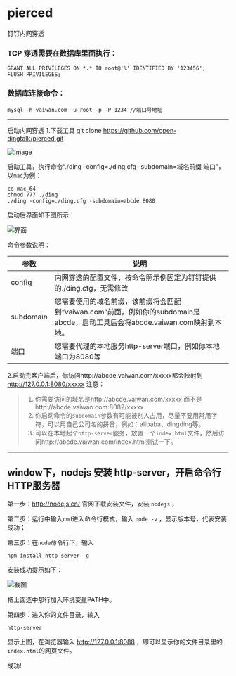 # pierced
钉钉内网穿透

### TCP 穿透需要在数据库里面执行：
```
GRANT ALL PRIVILEGES ON *.* TO root@'%' IDENTIFIED BY '123456';
FLUSH PRIVILEGES;
```

### 数据库连接命令：
```
mysql -h vaiwan.com -u root -p -P 1234 //端口号地址
```


---

启动内网穿透
1.下载工具
git clone https://github.com/open-dingtalk/pierced.git

![image](https://cdn-pub.yuque.com/lark/2018/png/bd935f2f-c3f8-44de-a658-a104bfdafc24.png)


启动工具，执行命令“./ding -config=./ding.cfg -subdomain=域名前缀 端口”，以`mac`为例：

```
cd mac_64
chmod 777 ./ding
./ding -config=./ding.cfg -subdomain=abcde 8080
```

启动后界面如下图所示：

![界面](https://cdn-pub.yuque.com/lark/2018/png/ddfd9389-58b6-43b4-adf9-f8db52f25bba.png)

命令参数说明：

参数|说明
--|--|
config|内网穿透的配置文件，按命令照示例固定为钉钉提供的./ding.cfg，无需修改
subdomain|您需要使用的域名前缀，该前缀将会匹配到“vaiwan.com”前面，例如你的subdomain是abcde，启动工具后会将abcde.vaiwan.com映射到本地。
端口|您需要代理的本地服务http-server端口，例如你本地端口为8080等

2.启动完客户端后，你访问http://abcde.vaiwan.com/xxxxx都会映射到 http://127.0.0.1:8080/xxxxx
注意：

 >1. 你需要访问的域名是http://abcde.vaiwan.com/xxxxx 而不是http://abcde.vaiwan.com:8082/xxxxx
 >2. 你启动命令的`subdomain`参数有可能被别人占用，尽量不要用常用字符，可以用自己公司名的拼音，例如：alibaba、dingding等。
 >3. 可以在本地起个`http-server`服务，放置一个`index.html`文件，然后访问http://abcde.vaiwan.com/index.html测试一下。


---

## window下，nodejs 安装 http-server，开启命令行HTTP服务器

第一步：http://nodejs.cn/  官网下载安装文件，安装 `nodejs`；

第二步：运行中输入`cmd`进入命令行模式，输入  `node -v` ，显示版本号，代表安装成功；

第三步：在`node`命令行下，输入
```
npm install http-server -g
```

安装成功提示如下：

![截图](https://images2017.cnblogs.com/blog/350759/201709/350759-20170905114338538-844374718.png)

把上面选中那行加入环境变量PATH中。

第四步：进入你的文件目录，输入
```
http-server
```



显示上图，在浏览器输入 http://127.0.0.1:8088 ，即可以显示你的文件目录里的`index.html`的网页文件。

成功!
